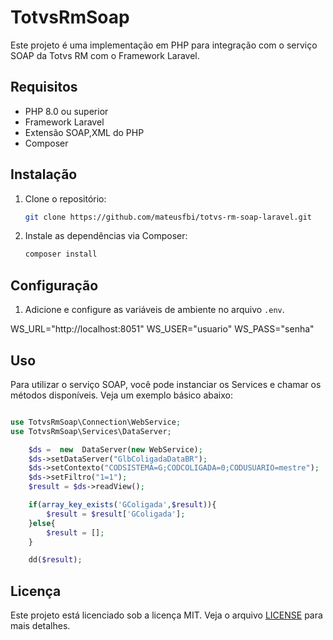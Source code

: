 # TotvsRmSoap

Este projeto é uma implementação em PHP para integração com o serviço SOAP da Totvs RM com o Framework Laravel.

## Requisitos

- PHP 8.0 ou superior
- Framework Laravel
- Extensão SOAP,XML do PHP
- Composer

## Instalação

1. Clone o repositório:
    ```sh
    git clone https://github.com/mateusfbi/totvs-rm-soap-laravel.git
    ```
2. Instale as dependências via Composer:
    ```sh
    composer install
    ```

## Configuração

1. Adicione e configure as variáveis de ambiente no arquivo `.env`. 

WS_URL="http://localhost:8051"
WS_USER="usuario"
WS_PASS="senha"

## Uso

Para utilizar o serviço SOAP, você pode instanciar os Services e chamar os métodos disponíveis. Veja um exemplo básico abaixo:

```php

use TotvsRmSoap\Connection\WebService;
use TotvsRmSoap\Services\DataServer;

    $ds =  new  DataServer(new WebService);
    $ds->setDataServer("GlbColigadaDataBR");
    $ds->setContexto("CODSISTEMA=G;CODCOLIGADA=0;CODUSUARIO=mestre");
    $ds->setFiltro("1=1");
    $result = $ds->readView();

    if(array_key_exists('GColigada',$result)){
        $result = $result['GColigada'];
    }else{
        $result = [];
    }

    dd($result);

```

## Licença

Este projeto está licenciado sob a licença MIT. Veja o arquivo [LICENSE](LICENSE) para mais detalhes.